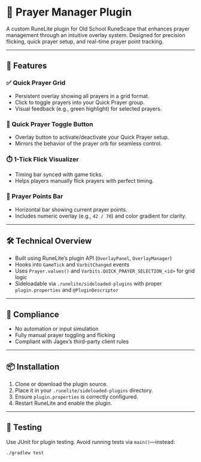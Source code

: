 # 🧩 Prayer Manager Plugin

A custom RuneLite plugin for Old School RuneScape that enhances prayer management through an intuitive overlay system. Designed for precision flicking, quick prayer setup, and real-time prayer point tracking.

---

## 🎯 Features

### ✅ Quick Prayer Grid
- Persistent overlay showing all prayers in a grid format.
- Click to toggle prayers into your Quick Prayer group.
- Visual feedback (e.g., green highlight) for selected prayers.

### 🔘 Quick Prayer Toggle Button
- Overlay button to activate/deactivate your Quick Prayer setup.
- Mirrors the behavior of the prayer orb for seamless control.

### ⏱️ 1-Tick Flick Visualizer
- Timing bar synced with game ticks.
- Helps players manually flick prayers with perfect timing.

### 🔋 Prayer Points Bar
- Horizontal bar showing current prayer points.
- Includes numeric overlay (e.g., `42 / 70`) and color gradient for clarity.

---

## 🛠️ Technical Overview

- Built using RuneLite’s plugin API (`OverlayPanel`, `OverlayManager`)
- Hooks into `GameTick` and `VarbitChanged` events
- Uses `Prayer.values()` and `Varbits.QUICK_PRAYER_SELECTION_<id>` for grid logic
- Sideloadable via `.runelite/sideloaded-plugins` with proper `plugin.properties` and `@PluginDescriptor`

---

## 🚫 Compliance

- No automation or input simulation
- Fully manual prayer toggling and flicking
- Compliant with Jagex’s third-party client rules

---

## 📦 Installation

1. Clone or download the plugin source.
2. Place it in your `.runelite/sideloaded-plugins` directory.
3. Ensure `plugin.properties` is correctly configured.
4. Restart RuneLite and enable the plugin.

---

## 🧪 Testing

Use JUnit for plugin testing. Avoid running tests via `main()`—instead:

```bash
./gradlew test
